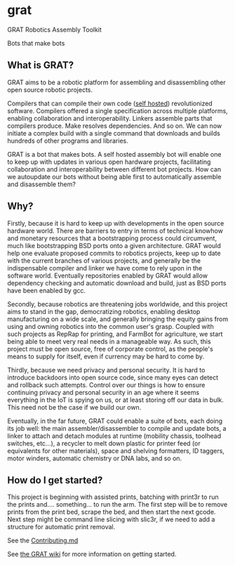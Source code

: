 # grat
GRAT Robotics Assembly Toolkit

Bots that make bots

## What is GRAT?

GRAT aims to be a robotic platform for assembling and disassembling other open source robotic projects.

Compilers that can compile their own code ([self hosted](https://en.m.wikipedia.org/wiki/Self-hosting_(compilers))) revolutionized software.  Compilers offered a single specification across multiple platforms, enabling collaboration and interoperability.  Linkers assemble parts that compilers produce.  Make resolves dependencies.  And so on.  We can now initiate a complex build with a single command that downloads and builds hundreds of other programs and libraries.

GRAT is a bot that makes bots.  A self hosted assembly bot will enable one to keep up with updates in various open hardware projects, facilitating collaboration and interoperability between different bot projects.  How can we autoupdate our bots without being able first to automatically assemble and disassemble them?

## Why?

Firstly, because it is hard to keep up with developments in the open source hardware world.  There are barriers to entry in terms of technical knowhow and monetary resources that a bootstrapping process could circumvent, much like bootstrapping BSD ports onto a given architecture.  GRAT would help one evaluate proposed commits to robotics projects, keep up to date with the current branches of various projects, and generally be the indispensable compiler and linker we have come to rely upon in the software world.  Eventually repositories enabled by GRAT would allow dependency checking and automatic download and build, just as BSD ports have been enabled by gcc.

Secondly, because robotics are threatening jobs worldwide, and this project aims to stand in the gap, democratizing robotics, enabling desktop manufacturing on a wide scale, and generally bringing the equity gains from using and owning robotics into the common user's grasp.  Coupled with such projects as RepRap for printing, and FarmBot for agriculture, we start being able to meet very real needs in a manageable way.  As such, this project must be open source, free of corporate control, as the people's means to supply for itself, even if currency may be hard to come by.

Thirdly, because we need privacy and personal security.  It is hard to introduce backdoors into open source code, since many eyes can detect and rollback such attempts.  Control over our things is how to ensure continuing privacy and personal security in an age where it seems everything in the IoT is spying on us, or at least storing off our data in bulk.  This need not be the case if we build our own.

Eventually, in the far future, GRAT could enable a suite of bots, each doing its job well: the main assembler/disassembler to compile and update bots, a linker to attach and detach modules at runtime (mobility chassis, toolhead switches, etc...), a recycler to melt down plastic for printer feed (or equivalents for other materials), space and shelving formatters, ID taggers, motor winders, automatic chemistry or DNA labs, and so on.

## How do I get started?

This project is beginning with assisted prints, batching with print3r to run the prints and.... something... to run the arm.  The first step will be to remove prints from the print bed, scrape the bed, and then start the next gcode.  Next step might be command line slicing with slic3r, if we need to add a structure for automatic print removal.

See the [Contributing.md](https://github.com/eptenke/grat/blob/master/CONTRIBUTING.md)

See [the GRAT wiki](https://github.com/eptenke/grat/wiki) for more information on getting started.
